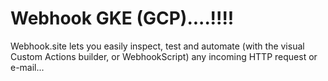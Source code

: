 # Webhook GKE (GCP)....!!!!
Webhook.site lets you easily inspect, test and automate (with the visual Custom Actions builder, or WebhookScript) any incoming HTTP request or e-mail...
